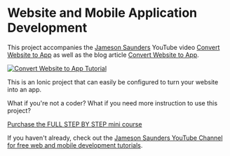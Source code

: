 # Website and Mobile Application Development 

This project accompanies the [Jameson Saunders](https://jamesonsaunders.com) YouTube video [Convert Website to App](https://youtu.be/tGYGSnbld9s) as well as the blog article [Convert Website to App](https://blog.jamesonsaunders.com/convert-website-to-app).

[![Convert Website to App Tutorial](https://img.youtube.com/vi/tGYGSnbld9s/maxresdefault.jpg)](https://youtu.be/tGYGSnbld9s)

This is an Ionic project that can easily be configured to turn your website into an app.

What if you're not a coder? What if you need more instruction to use this project?

[Purchase the FULL STEP BY STEP mini course](https://jamesonsaunders.com/offer/website-to-app-497?s=githubdescription)







If you haven't already, check out the [Jameson Saunders YouTube Channel for free web and mobile development tutorials](https://youtube.com/c/JamesonSaunders).
